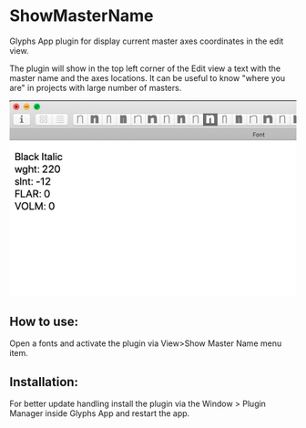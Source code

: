 # ShowMasterName
Glyphs App plugin for display current master axes coordinates in the edit view.

The plugin will show in the top left corner of the Edit view a text with the master name and the axes locations. It can be useful to know "where you are" in projects with large number of masters.

![](preview.png)

## How to use:

Open a fonts and activate the plugin via View>Show Master Name menu item.

## Installation:

For better update handling install the plugin via the Window > Plugin Manager inside Glyphs App and restart the app.
